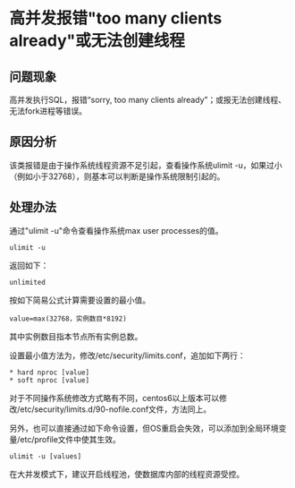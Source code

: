 # 高并发报错"too many clients already"或无法创建线程

## 问题现象

高并发执行SQL，报错“sorry, too many clients already”；或报无法创建线程、无法fork进程等错误。

## 原因分析

该类报错是由于操作系统线程资源不足引起，查看操作系统ulimit -u，如果过小（例如小于32768），则基本可以判断是操作系统限制引起的。

## 处理办法

通过"ulimit -u"命令查看操作系统max user processes的值。

```shell
ulimit -u
```

返回如下：

```shell
unlimited
```

按如下简易公式计算需要设置的最小值。

```shell
value=max(32768，实例数目*8192)
```

其中实例数目指本节点所有实例总数。

设置最小值方法为，修改/etc/security/limits.conf，追加如下两行：

```shell
* hard nproc [value]
* soft nproc [value]
```

对于不同操作系统修改方式略有不同，centos6以上版本可以修改/etc/security/limits.d/90-nofile.conf文件，方法同上。

另外，也可以直接通过如下命令设置，但OS重启会失效，可以添加到全局环境变量/etc/profile文件中使其生效。

```shell
ulimit -u [values]
```

在大并发模式下，建议开启线程池，使数据库内部的线程资源受控。